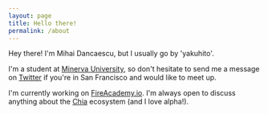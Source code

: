 ```yaml
---
layout: page
title: Hello there!
permalink: /about
---
```


Hey there! I'm Mihai Dancaescu, but I usually go by 'yakuhito'.

I'm a student at [Minerva University](https://en.wikipedia.org/wiki/Minerva_University), so don't hesitate to send me a message on [Twitter](https://twitter.com/yakuh1t0) if you're in San Francisco and would like to meet up.

I'm currently working on [FireAcademy.io](https://fireacademy.io/). I'm always open to discuss anything about the [Chia](https://www.chia.net/) ecosystem (and I love alpha!).
